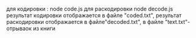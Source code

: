 для кодировки : node code.js
для раскодировки node decode.js 
результат кодировки отображается в файле "coded.txt",
результат раскодировки отображается в файле"decoded.txt",
в файле "text.txt"-отрываок из книги 
